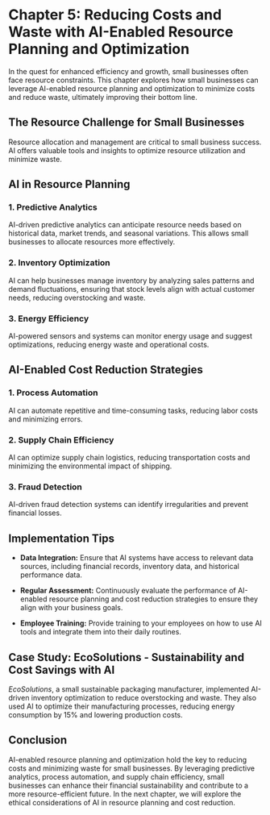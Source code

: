 Chapter 5: Reducing Costs and Waste with AI-Enabled Resource Planning and Optimization
======================================================================================

In the quest for enhanced efficiency and growth, small businesses often face resource constraints. This chapter explores how small businesses can leverage AI-enabled resource planning and optimization to minimize costs and reduce waste, ultimately improving their bottom line.

The Resource Challenge for Small Businesses
-------------------------------------------

Resource allocation and management are critical to small business success. AI offers valuable tools and insights to optimize resource utilization and minimize waste.

**AI in Resource Planning**
---------------------------

### **1. Predictive Analytics**

AI-driven predictive analytics can anticipate resource needs based on historical data, market trends, and seasonal variations. This allows small businesses to allocate resources more effectively.

### **2. Inventory Optimization**

AI can help businesses manage inventory by analyzing sales patterns and demand fluctuations, ensuring that stock levels align with actual customer needs, reducing overstocking and waste.

### **3. Energy Efficiency**

AI-powered sensors and systems can monitor energy usage and suggest optimizations, reducing energy waste and operational costs.

**AI-Enabled Cost Reduction Strategies**
----------------------------------------

### **1. Process Automation**

AI can automate repetitive and time-consuming tasks, reducing labor costs and minimizing errors.

### **2. Supply Chain Efficiency**

AI can optimize supply chain logistics, reducing transportation costs and minimizing the environmental impact of shipping.

### **3. Fraud Detection**

AI-driven fraud detection systems can identify irregularities and prevent financial losses.

**Implementation Tips**
-----------------------

* **Data Integration:** Ensure that AI systems have access to relevant data sources, including financial records, inventory data, and historical performance data.

* **Regular Assessment:** Continuously evaluate the performance of AI-enabled resource planning and cost reduction strategies to ensure they align with your business goals.

* **Employee Training:** Provide training to your employees on how to use AI tools and integrate them into their daily routines.

**Case Study: EcoSolutions - Sustainability and Cost Savings with AI**
----------------------------------------------------------------------

*EcoSolutions*, a small sustainable packaging manufacturer, implemented AI-driven inventory optimization to reduce overstocking and waste. They also used AI to optimize their manufacturing processes, reducing energy consumption by 15% and lowering production costs.

**Conclusion**
--------------

AI-enabled resource planning and optimization hold the key to reducing costs and minimizing waste for small businesses. By leveraging predictive analytics, process automation, and supply chain efficiency, small businesses can enhance their financial sustainability and contribute to a more resource-efficient future. In the next chapter, we will explore the ethical considerations of AI in resource planning and cost reduction.

